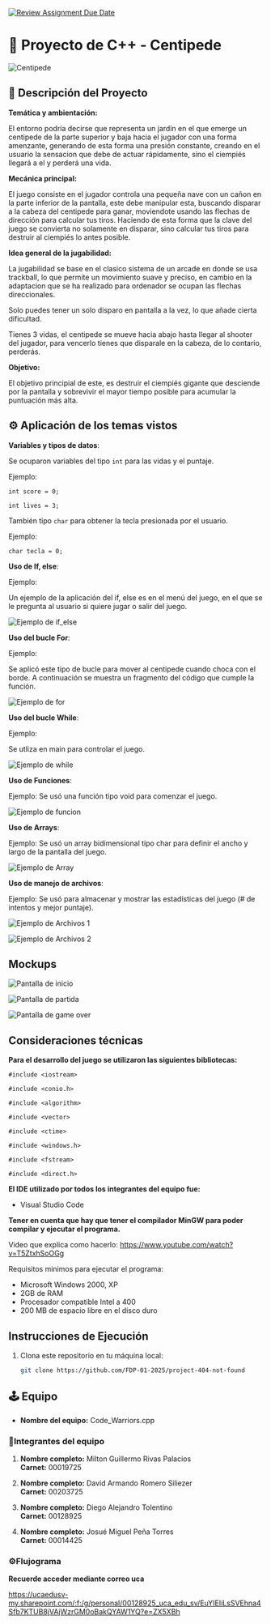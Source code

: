 [![Review Assignment Due Date](https://classroom.github.com/assets/deadline-readme-button-22041afd0340ce965d47ae6ef1cefeee28c7c493a6346c4f15d667ab976d596c.svg)](https://classroom.github.com/a/mi1WNrHU)
# 👾 Proyecto de C++ - Centipede

![Centipede](resources/centipede1.png)

## 📑 Descripción del Proyecto

**Temática y ambientación:**

El entorno podría decirse que representa un jardín en el que emerge un centipede de la parte superior y baja hacia el jugador con  una forma amenzante, generando de esta forma una presión constante, creando en el usuario la sensacion que debe de actuar rápidamente, sino el ciempiés llegará a el y perderá una vida. 

**Mecánica principal:**

El juego consiste en el jugador controla una pequeña nave con un cañon en la parte inferior de la pantalla, este debe manipular esta, buscando disparar a la cabeza del centipede para ganar, moviendote usando las flechas de dirección para calcular tus tiros. Haciendo de esta forma que la clave del juego se convierta no solamente en disparar, sino calcular tus tiros para destruir al ciempiés lo antes posible. 


**Idea general de la jugabilidad:**

La jugabilidad se base en el clasico sistema de un arcade en donde se usa trackball, lo que permite un movimiento suave y preciso, en cambio en la adaptacion que se ha realizado para ordenador se ocupan las flechas direccionales. 

Solo puedes tener un solo disparo en pantalla a la vez, lo que añade cierta dificultad.

Tienes 3 vidas, el centipede se mueve hacia abajo hasta llegar al shooter del jugador, para vencerlo tienes que disparale en la cabeza, de lo contario, perderás.

**Objetivo:**

El objetivo principial de este, es destruir el ciempiés gigante que desciende por la pantalla y sobrevivir el mayor tiempo posible para acumular la puntuación más alta.

## ⚙ Aplicación de los temas vistos

**Variables y tipos de datos**: 

Se ocuparon variables del tipo `int` para las vidas y el puntaje.

Ejemplo:


`int score = 0;`

`int lives = 3;`

También tipo `char` para obtener la tecla presionada por el usuario.

Ejemplo:

`char tecla = 0;`

**Uso de If, else**:

Ejemplo:

Un ejemplo de la aplicación del if, else es en el menú del juego, en el que se le pregunta al usuario si quiere jugar o salir del juego.

![Ejemplo de if_else](resources/Example_images/if_else.png)

**Uso del bucle For**:

Ejemplo: 

Se aplicó este tipo de bucle para mover al centipede cuando choca con el borde. A continuación se muestra un fragmento del código que cumple la función.

![Ejemplo de for](resources/Example_images/for_loop.png)

**Uso del bucle While**:

Ejemplo:

Se utliza en main para controlar el juego.

![Ejemplo de while](resources/Example_images/while_loop.png)

**Uso de Funciones**:

Ejemplo: Se usó una función tipo void para comenzar el juego.

![Ejemplo de funcion](resources/Example_images/function.png)

**Uso de Arrays**:

Ejemplo: Se usó un array bidimensional tipo char para definir el ancho y largo de la pantalla del juego.

![Ejemplo de Array](resources/Example_images/array.png)

**Uso de manejo de archivos**:

Ejemplo: Se usó para almacenar y mostrar las estadísticas del juego (# de intentos y mejor puntaje).

![Ejemplo de Archivos 1](resources/Example_images/archives_example.png)

![Ejemplo de Archivos 2](resources/Example_images/archives_example2.png)

## Mockups

![Pantalla de inicio](resources/mockups/mockup_pantalla_de_inicio.png)

![Pantalla de partida](resources/mockups/mockup_partida.png)

![Pantalla de game over](resources/mockups/game_over_screen.png)

## Consideraciones técnicas

**Para el desarrollo del juego se utilizaron las siguientes bibliotecas:**

`#include <iostream>`

`#include <conio.h>`

`#include <algorithm>`

`#include <vector>`

`#include <ctime>`

`#include <windows.h>`

`#include <fstream>`

`#include <direct.h>`

**El IDE utilizado por todos los integrantes del equipo fue:**

- Visual Studio Code

**Tener en cuenta que hay que tener el compilador MinGW para poder compilar y ejecutar el programa.**

Video que explica como hacerlo: https://www.youtube.com/watch?v=T5ZtxhSoOGg

Requisitos minimos para ejecutar el programa:


- Microsoft Windows 2000, XP
- 2GB de RAM
- Procesador compatible Intel a 400
- 200 MB de espacio libre en el disco duro

## Instrucciones de Ejecución

1. Clona este repositorio en tu máquina local:
   ```bash
   git clone https://github.com/FDP-01-2025/project-404-not-found

## 🕹 Equipo

- **Nombre del equipo:** Code_Warriors.cpp

### 👥Integrantes del equipo

1. **Nombre completo:** Milton Guillermo Rivas Palacios  
   **Carnet:** 00019725

2. **Nombre completo:** David Armando Romero Siliezer  
   **Carnet:** 00203725

3. **Nombre completo:** Diego Alejandro Tolentino  
   **Carnet:** 00128925

4. **Nombre completo:** Josué Miguel Peña Torres  
   **Carnet:** 00014425
   
### ⚙Flujograma

**Recuerde acceder mediante correo uca**

https://ucaedusv-my.sharepoint.com/:f:/g/personal/00128925_uca_edu_sv/EuYIEIiLsSVEhna4Sfb7KTUB8jVAjWzrGM0oBakQYAW1YQ?e=ZX5XBh



